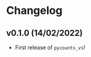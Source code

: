 # Changelog

<!--next-version-placeholder-->

## v0.1.0 (14/02/2022)

- First release of `pycounts_vs`!